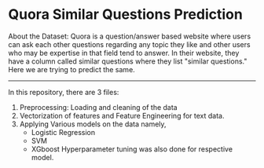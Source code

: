 # Quora Similar Questions Prediction
About the Dataset: 
Quora is a question/answer based website where users can ask each other questions regarding any topic they like and other users who may be expertise in that field tend to answer. In their website, they have a column called similar questions where they list "similar questions."
Here we are trying to predict the same. 
********************************************************************************************************************
In this repository, there are 3 files:
1. Preprocessing: Loading and cleaning of the data
2. Vectorization of features and Feature Engineering for text data.
3. Applying Various models on the data namely,
      * Logistic Regression
      * SVM 
      * XGboost
  Hyperparameter tuning was also done for respective model.
